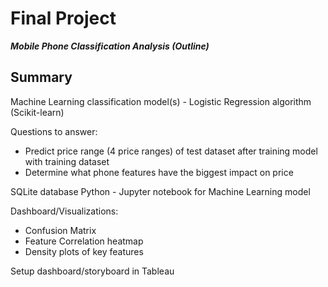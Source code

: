 # Final Project 
***Mobile Phone Classification Analysis (Outline)***

## Summary

Machine Learning classification model(s) - Logistic Regression algorithm (Scikit-learn)

Questions to answer:
* Predict price range (4 price ranges) of test dataset after training model with training dataset
* Determine what phone features have the biggest impact on price

SQLite database
Python - Jupyter notebook for Machine Learning model


Dashboard/Visualizations:
* Confusion Matrix
* Feature Correlation heatmap
* Density plots of key features

Setup dashboard/storyboard in Tableau

